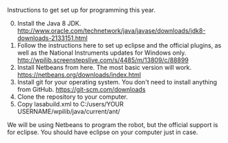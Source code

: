 Instructions to get set up for programming this year.

0. Install the Java 8 JDK.
	http://www.oracle.com/technetwork/java/javase/downloads/jdk8-downloads-2133151.html
1. Follow the instructions here to set up eclipse and the official plugins, as well as the National Instruments updates for Windows only.
	http://wpilib.screenstepslive.com/s/4485/m/13809/c/88899
2. Install Netbeans from here. The most basic version will work.
	https://netbeans.org/downloads/index.html
3. Install git for your operating system. You don't need to install anything from GitHub.
	https://git-scm.com/downloads
4. Clone the repository to your computer.
5. Copy lasabuild.xml to C:/users/YOUR USERNAME/wpilib/java/current/ant/

We will be using Netbeans to program the robot, but the official support is for eclipse. You should have eclipse on your computer just in case.
